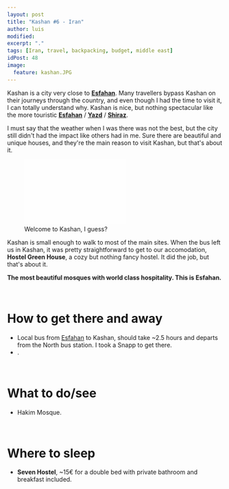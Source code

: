 ```yaml
---
layout: post
title: "Kashan #6 - Iran"
author: luis
modified:
excerpt: "."
tags: [Iran, travel, backpacking, budget, middle east]
idPost: 48
image:
  feature: kashan.JPG
---
```


Kashan is a city very close to <b><a href="{{site.url}}/Esfahan" target="_blank">Esfahan</a></b>. Many travellers bypass Kashan on their journeys through the country, and even though I had the time to visit it, I can totally understand why. Kashan is nice, but nothing spectacular like the more touristic <b><a href="{{site.url}}/Esfahan" target="_blank">Esfahan</a></b> / <b><a href="{{site.url}}/Yazd" target="_blank">Yazd</a></b> / <b><a href="{{site.url}}/Shiraz" target="_blank">Shiraz</a></b>.

I must say that the weather when I was there was not the best, but the city still didn't had the impact like others had in me. Sure there are beautiful and unique houses, and they're the main reason to visit Kashan, but that's about it.

<figure>
	<a href="../images/iran/kashan/kashan1.JPG"><img src="../images/blank.JPG" alt="" data-echo="../images/iran/kashan/kashan1.JPG"></a>
	<figcaption>Welcome to Kashan, I guess?</figcaption>
</figure>

Kashan is small enough to walk to most of the main sites. When the bus left us in Kashan, it was pretty straightforward to get to our accomodation, <b>Hostel Green House</b>, a cozy but nothing fancy hostel. It did the job, but that's about it.


<b><highlight><middle>The most beautiful mosques with world class hospitality. This is Esfahan.</middle></highlight></b>




<br>
<h1>How to get there and away</h1>
<ul>
<li>Local bus from <a href="{{site.url}}/Esfahan" target="_blank">Esfahan</a> to Kashan, should take ~2.5 hours and departs from the North bus station. I took a Snapp to get there.</li>
<li>.</li>
</ul>

<br>
<h1>What to do/see</h1>
<ul>
<li>Hakim Mosque.</li>
</ul>

<br>
<h1>Where to sleep</h1>
<ul>
<li><b>Seven Hostel</b>, ~15€ for a double bed with private bathroom and breakfast included.</li>
</ul>
